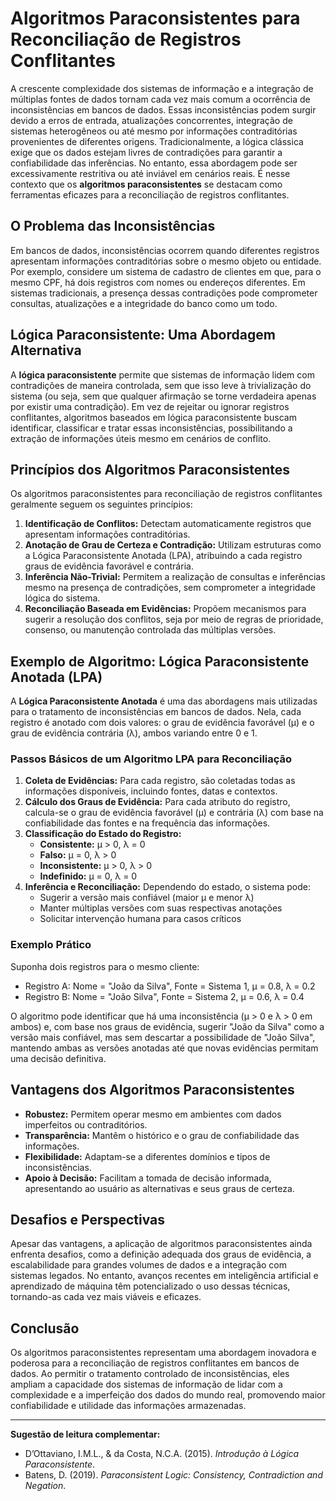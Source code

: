 
# Algoritmos Paraconsistentes para Reconciliação de Registros Conflitantes

A crescente complexidade dos sistemas de informação e a integração de múltiplas fontes de dados tornam cada vez mais comum a ocorrência de inconsistências em bancos de dados. Essas inconsistências podem surgir devido a erros de entrada, atualizações concorrentes, integração de sistemas heterogêneos ou até mesmo por informações contraditórias provenientes de diferentes origens. Tradicionalmente, a lógica clássica exige que os dados estejam livres de contradições para garantir a confiabilidade das inferências. No entanto, essa abordagem pode ser excessivamente restritiva ou até inviável em cenários reais. É nesse contexto que os **algoritmos paraconsistentes** se destacam como ferramentas eficazes para a reconciliação de registros conflitantes.

## O Problema das Inconsistências

Em bancos de dados, inconsistências ocorrem quando diferentes registros apresentam informações contraditórias sobre o mesmo objeto ou entidade. Por exemplo, considere um sistema de cadastro de clientes em que, para o mesmo CPF, há dois registros com nomes ou endereços diferentes. Em sistemas tradicionais, a presença dessas contradições pode comprometer consultas, atualizações e a integridade do banco como um todo.

## Lógica Paraconsistente: Uma Abordagem Alternativa

A **lógica paraconsistente** permite que sistemas de informação lidem com contradições de maneira controlada, sem que isso leve à trivialização do sistema (ou seja, sem que qualquer afirmação se torne verdadeira apenas por existir uma contradição). Em vez de rejeitar ou ignorar registros conflitantes, algoritmos baseados em lógica paraconsistente buscam identificar, classificar e tratar essas inconsistências, possibilitando a extração de informações úteis mesmo em cenários de conflito.

## Princípios dos Algoritmos Paraconsistentes

Os algoritmos paraconsistentes para reconciliação de registros conflitantes geralmente seguem os seguintes princípios:

1. **Identificação de Conflitos:** Detectam automaticamente registros que apresentam informações contraditórias.
2. **Anotação de Grau de Certeza e Contradição:** Utilizam estruturas como a Lógica Paraconsistente Anotada (LPA), atribuindo a cada registro graus de evidência favorável e contrária.
3. **Inferência Não-Trivial:** Permitem a realização de consultas e inferências mesmo na presença de contradições, sem comprometer a integridade lógica do sistema.
4. **Reconciliação Baseada em Evidências:** Propõem mecanismos para sugerir a resolução dos conflitos, seja por meio de regras de prioridade, consenso, ou manutenção controlada das múltiplas versões.

## Exemplo de Algoritmo: Lógica Paraconsistente Anotada (LPA)

A **Lógica Paraconsistente Anotada** é uma das abordagens mais utilizadas para o tratamento de inconsistências em bancos de dados. Nela, cada registro é anotado com dois valores: o grau de evidência favorável (μ) e o grau de evidência contrária (λ), ambos variando entre 0 e 1.

### Passos Básicos de um Algoritmo LPA para Reconciliação

1. **Coleta de Evidências:** Para cada registro, são coletadas todas as informações disponíveis, incluindo fontes, datas e contextos.
2. **Cálculo dos Graus de Evidência:** Para cada atributo do registro, calcula-se o grau de evidência favorável (μ) e contrária (λ) com base na confiabilidade das fontes e na frequência das informações.
3. **Classificação do Estado do Registro:**
   - **Consistente:** μ > 0, λ = 0
   - **Falso:** μ = 0, λ > 0
   - **Inconsistente:** μ > 0, λ > 0
   - **Indefinido:** μ = 0, λ = 0
4. **Inferência e Reconciliação:** Dependendo do estado, o sistema pode:
   - Sugerir a versão mais confiável (maior μ e menor λ)
   - Manter múltiplas versões com suas respectivas anotações
   - Solicitar intervenção humana para casos críticos

### Exemplo Prático

Suponha dois registros para o mesmo cliente:

- Registro A: Nome = "João da Silva", Fonte = Sistema 1, μ = 0.8, λ = 0.2
- Registro B: Nome = "João Silva", Fonte = Sistema 2, μ = 0.6, λ = 0.4

O algoritmo pode identificar que há uma inconsistência (μ > 0 e λ > 0 em ambos) e, com base nos graus de evidência, sugerir "João da Silva" como a versão mais confiável, mas sem descartar a possibilidade de "João Silva", mantendo ambas as versões anotadas até que novas evidências permitam uma decisão definitiva.

## Vantagens dos Algoritmos Paraconsistentes

- **Robustez:** Permitem operar mesmo em ambientes com dados imperfeitos ou contraditórios.
- **Transparência:** Mantêm o histórico e o grau de confiabilidade das informações.
- **Flexibilidade:** Adaptam-se a diferentes domínios e tipos de inconsistências.
- **Apoio à Decisão:** Facilitam a tomada de decisão informada, apresentando ao usuário as alternativas e seus graus de certeza.

## Desafios e Perspectivas

Apesar das vantagens, a aplicação de algoritmos paraconsistentes ainda enfrenta desafios, como a definição adequada dos graus de evidência, a escalabilidade para grandes volumes de dados e a integração com sistemas legados. No entanto, avanços recentes em inteligência artificial e aprendizado de máquina têm potencializado o uso dessas técnicas, tornando-as cada vez mais viáveis e eficazes.

## Conclusão

Os algoritmos paraconsistentes representam uma abordagem inovadora e poderosa para a reconciliação de registros conflitantes em bancos de dados. Ao permitir o tratamento controlado de inconsistências, eles ampliam a capacidade dos sistemas de informação de lidar com a complexidade e a imperfeição dos dados do mundo real, promovendo maior confiabilidade e utilidade das informações armazenadas.

___

**Sugestão de leitura complementar:**  
- D’Ottaviano, I.M.L., & da Costa, N.C.A. (2015). *Introdução à Lógica Paraconsistente*.  
- Batens, D. (2019). *Paraconsistent Logic: Consistency, Contradiction and Negation*.

